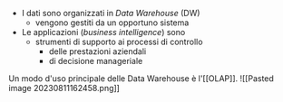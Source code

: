 - I dati sono organizzati in *Data Warehouse* (DW) 
	- vengono gestiti da un opportuno sistema
- Le applicazioni (*business intelligence*) sono 
	- strumenti di supporto ai processi di controllo 
		- delle prestazioni aziendali 
		- di decisione manageriale

Un modo d'uso principale delle Data Warehouse è l'[[OLAP]].
![[Pasted image 20230811162458.png]]
